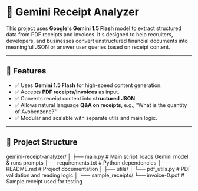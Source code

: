 # 🧾 Gemini Receipt Analyzer

This project uses **Google's Gemini 1.5 Flash** model to extract structured data from PDF receipts and invoices. It's designed to help recruiters, developers, and businesses convert unstructured financial documents into meaningful JSON or answer user queries based on receipt content.

---

## 🚀 Features

- ✅ Uses **Gemini 1.5 Flash** for high-speed content generation.
- ✅ Accepts **PDF receipts/invoices** as input.
- ✅ Converts receipt content into **structured JSON**.
- ✅ Allows natural language **Q&A on receipts**, e.g., "What is the quantity of Avobenzone?"
- ✅ Modular and scalable with separate utils and main logic.

---

## 📁 Project Structure

gemini-receipt-analyzer/
│
├── main.py                    # Main script: loads Gemini model & runs prompts
├── requirements.txt           # Python dependencies
├── README.md                  # Project documentation
│
├── utils/
│   └── pdf_utils.py           # PDF validation and reading logic
│
└── sample_receipts/
    └── invoice-0.pdf          # Sample receipt used for testing

